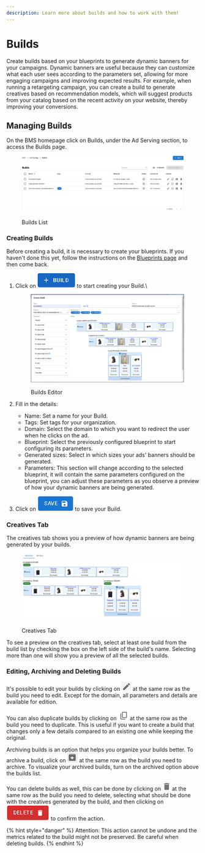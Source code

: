 ```yaml
---
description: Learn more about builds and how to work with them!
---
```


# Builds

Create builds based on your blueprints to generate dynamic banners for your campaigns. Dynamic banners are useful because they can customize what each user sees according to the parameters set, allowing for more engaging campaigns and improving expected results. For example, when running a retargeting campaign, you can create a build to generate creatives based on recommendation models, which will suggest products from your catalog based on the recent activity on your website, thereby improving your conversions.

## Managing Builds

On the BMS homepage click on Builds, under the Ad Serving section, to access the Builds page.

<figure><img src="../../../.gitbook/assets/image (141).png" alt=""><figcaption><p>Builds List</p></figcaption></figure>

### Creating Builds

Before creating a build,  it is necessary to create your blueprints. If you haven't done this yet, follow the instructions on the [Blueprints page](../../ad-serving/creative-builder/blueprints.md) and then come back.

1.  Click on <img src="../../../.gitbook/assets/image (159).png" alt="" data-size="line"> to start creating your Build.\


    <figure><img src="../../../.gitbook/assets/image (160).png" alt=""><figcaption><p>Builds Editor</p></figcaption></figure>
2. Fill in the details:
   * Name: Set a name for your Build.
   * Tags: Set tags for your organization.
   * Domain: Select the domain to which you want to redirect the user when he clicks on the ad.
   * Blueprint: Select the previously configured blueprint to start configuring its parameters.
   * Generated sizes: Select in which sizes your ads' banners should be generated.
   * Parameters: This section will change according to the selected blueprint, it will contain the same parameters configured on the blueprint, you can adjust these parameters as you observe a preview of how your dynamic banners are being generated.
3. Click on <img src="../../../.gitbook/assets/image (161).png" alt="" data-size="line"> to save your Build.

### Creatives Tab

The creatives tab shows you a preview of how dynamic banners are being generated by your builds.

<figure><img src="../../../.gitbook/assets/image (163).png" alt=""><figcaption><p>Creatives Tab</p></figcaption></figure>

To see a preview on the creatives tab, select at least one build from the build list by checking the box on the left side of the build's name. Selecting more than one will show you a preview of all the selected builds.

### Editing, Archiving and Deleting Builds

It's possible to edit your builds by clicking on <img src="../../../.gitbook/assets/image (165).png" alt="" data-size="line"> at the same row as the build you need to edit. Except for the domain, all parameters and details are available for edition.

You can also duplicate builds by clicking on <img src="../../../.gitbook/assets/image (166).png" alt="" data-size="line"> at the same row as the build you need to duplicate. This is useful if you want to create a build that changes only a few details compared to an existing one while keeping the original.

Archiving builds is an option that helps you organize your builds better. To archive a build, click on <img src="../../../.gitbook/assets/image (167).png" alt="" data-size="line"> at the same row as the build you need to archive. To visualize your archived builds, turn on the archived option above the builds list.

You can delete builds as well, this can be done by clicking on ![](<../../../.gitbook/assets/image (168).png>) at the same row as the build you need to delete, selecting what should be done with the creatives generated by the build, and then clicking on <img src="../../../.gitbook/assets/image (169).png" alt="" data-size="line"> to confirm the action.

{% hint style="danger" %}
Attention: This action cannot be undone and the metrics related to the build might not be preserved. Be careful when deleting builds.&#x20;
{% endhint %}

